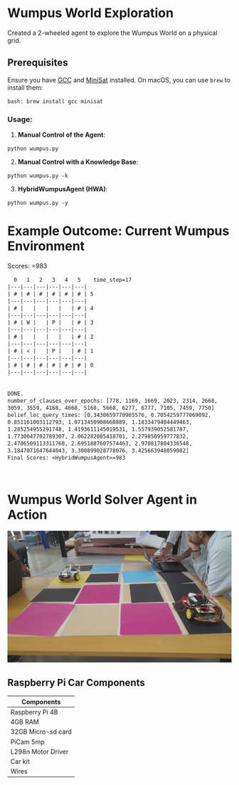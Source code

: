 # Wumpus World Exploration

Created a 2-wheeled agent to explore the Wumpus World on a physical grid.

## Prerequisites
Ensure you have [GCC](https://gcc.gnu.org/) and [MiniSat](http://minisat.se/) installed. On macOS, you can use `brew` to install them:
```
bash: brew install gcc minisat
```


### Usage:

1. **Manual Control of the Agent**: 
```
python wumpus.py
```

2. **Manual Control with a Knowledge Base**:
```
python wumpus.py -k
```

3. **HybridWumpusAgent (HWA)**:
```
python wumpus.py -y
```





# Example Outcome: Current Wumpus Environment
Scores: <HybridWumpusAgent>=983
```
  0   1   2   3   4   5    time_step=17
|---|---|---|---|---|---|
| # | # | # | # | # | # | 5
|---|---|---|---|---|---|
| # |   |   |   |   | # | 4
|---|---|---|---|---|---|
| # | W |   | P |   | # | 3
|---|---|---|---|---|---|
| # |   |   |   |   | # | 2
|---|---|---|---|---|---|
| # | < |   | P |   | # | 1
|---|---|---|---|---|---|
| # | # | # | # | # | # | 0
|---|---|---|---|---|---|


DONE.
number_of_clauses_over_epochs: [778, 1169, 1669, 2023, 2314, 2668, 3059, 3559, 4168, 4668, 5168, 5668, 6277, 6777, 7105, 7459, 7750]
belief_loc_query_times: [0.3430659770965576, 0.7054259777069092, 0.851161003112793, 1.0713450908660889, 1.1833479404449463, 1.285254955291748, 1.4193611145019531, 1.557939052581787, 1.7730047702789307, 2.062282085418701, 2.279850959777832, 2.4706509113311768, 2.6951887607574463, 2.970817804336548, 3.1847071647644043, 3.300899028778076, 3.425663948059082]
Final Scores: <HybridWumpusAgent>=983
```





&nbsp;
&nbsp;
&nbsp;

# Wumpus World Solver Agent in Action

![Image Alt Text](Results/Images/Screenshot_05-01.png) 


## Raspberry Pi Car Components

| Components          |     
|---------------------|
| Raspberry Pi 4B     | 
| 4GB RAM             | 
| 32GB Micro-sd card  | 
| PiCam 5mp           |
| L298n Motor Driver  |      
| Car kit             |              
| Wires               |                
